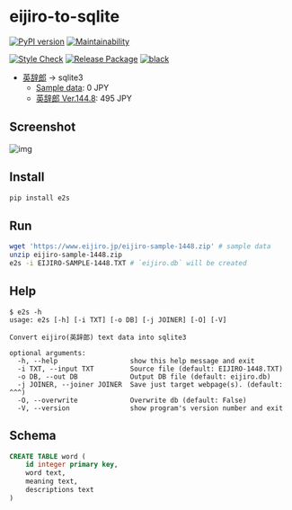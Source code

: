 # eijiro-to-sqlite

[![PyPI version](
  https://badge.fury.io/py/e2s.svg)](
  https://badge.fury.io/py/e2s
) [![Maintainability](
  https://api.codeclimate.com/v1/badges/ba54d622e0a91a567bb1/maintainability)](
  https://codeclimate.com/github/eggplants/eijiro-to-sqlite/maintainability
)

[![Style Check](
  https://github.com/eggplants/eijiro-to-sqlite/actions/workflows/style-check.yml/badge.svg)](
  https://github.com/eggplants/eijiro-to-sqlite/actions/workflows/style-check.yml
) [![Release Package](
  https://github.com/eggplants/eijiro-to-sqlite/actions/workflows/release.yml/badge.svg)](
  https://github.com/eggplants/eijiro-to-sqlite/actions/workflows/release.yml) [
![black](
  https://img.shields.io/badge/code%20style-black-000000.svg)](
  https://github.com/psf/black
)

- [英辞郎](https://booth.pm/ja/items/777563) -> sqlite3
  - [Sample data](http://www.eijiro.jp/eijiro-sample-1448.zip): 0 JPY
  - [英辞郎 Ver.144.8](https://booth.pm/ja/items/777563): 495 JPY

## Screenshot

![img](https://user-images.githubusercontent.com/42153744/150694352-5f0af040-a79b-4e12-bd21-40ed67068a57.png)


## Install

```bash
pip install e2s
```

## Run

```bash
wget 'https://www.eijiro.jp/eijiro-sample-1448.zip' # sample data
unzip eijiro-sample-1448.zip
e2s -i EIJIRO-SAMPLE-1448.TXT # `eijiro.db` will be created
```

## Help

```shellsession
$ e2s -h
usage: e2s [-h] [-i TXT] [-o DB] [-j JOINER] [-O] [-V]

Convert eijiro(英辞郎) text data into sqlite3

optional arguments:
  -h, --help                  show this help message and exit
  -i TXT, --input TXT         Source file (default: EIJIRO-1448.TXT)
  -o DB, --out DB             Output DB file (default: eijiro.db)
  -j JOINER, --joiner JOINER  Save just target webpage(s). (default: ^^^)
  -O, --overwrite             Overwrite db (default: False)
  -V, --version               show program's version number and exit
```

## Schema

```sql
CREATE TABLE word (
    id integer primary key,
    word text,
    meaning text,
    descriptions text
)
```
